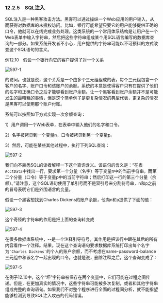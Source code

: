 ### 12.2.5　SQL注入

SQL注入是一种黑客攻击方法。黑客可以通过操纵一个Web应用的用户输入，从而获得对数据库的未授权访问。比如，银行可能希望只要它的用户能够提供正确的口令，他就可以在线完成业务处理。这类系统的一个常用体系结构是让用户在一个Web表单中输入字符串，然后把这些字符串组成某个用SQL语言编写的数据库查询的一部分。如果系统开发者不小心，用户提供的字符串可能以不可预料的方式改变这个SQL语句的含义。

例12.10　假设一个银行向它的客户提供了对一个关系

![597-1](../Images/image05064.jpeg)

的访问。也就是说，这个关系是一个由多个三元组组成的表，每个三元组包含一个客户的名字、账户口令和该账户的余额。系统的本意是使得客户只有在提供了他们的名字和正确口令之后才能够看到账户余额。让一个黑客看到账户余额并不是可能发生的最糟糕的事情，但是这个简单例子是更复杂情况的典型代表，更复杂的情况是黑客可以使用那个账户付账。

系统可以按照如下方式实现一次余额查询：

1）用户调用一个Web表单，在表单中输入他们的名字和口令。

2）名字被拷贝到一个变量n，口令被拷贝到另一个变量p。

3）然后，可能在某些其他过程中，执行下列SQL查询：

![597-2](../Images/image05065.jpeg)

我们向不熟悉SQL的读者解释一下这个查询含义。该语句的含义是：“在表`AcctData`中找出一行，要求第一个分量（名字）等于变量n中的当前字符串，而第二个分量（口令）等于变量p中的当前字符串；然后打印这一行的第三个分量（余额）。”请注意，这个SQL语句使用了单引号而不是双引号来分割符号串，n和p之前的冒号表明它们是外围语言的变量。

假设一个黑客想找到Charles Dickens的账户余额，他向n和p提供了下面的值：

![597-3](../Images/image05066.jpeg)

这个奇怪的字符串的作用是把上面的查询转变成

![597-4](../Images/image05067.jpeg)

在很多数据库系统中，--是一个注释引导符号，其作用是把该行中跟在其后的所有内容看作一个注释。结果，现在这个查询语句要求数据库系统打印出每个名字为`′Charles Dickens′`的个人的账户余额，而不考虑在name-password-balance三元组中和该名字一起出现的口令。也就是说，删除注释之后，这个查询变成了：

![597-5](../Images/image05068.jpeg)

在例子12.10中，这个“坏”字符串被保存在两个变量中，它们可能在过程之间传递。但是，在更加真实的情况中，这些字符串可能被多次复制，或者和其他字符串组成完整的查询语句。如果我们不对整个程序进行全面的过程间分析，就不能指望能够检测到导致SQL注入攻击的代码错误。